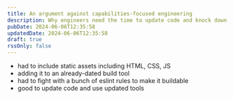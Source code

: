 ```yaml
---
title: An argument against capabilities-focused engineering
description: Why engineers need the time to update code and knock down tech debt
pubDate: 2024-06-06T12:35:58
updatedDate: 2024-06-06T12:35:58
draft: true
rssOnly: false
---
```

- had to include static assets including HTML, CSS, JS
- adding it to an already-dated build tool
- had to fight with a bunch of eslint rules to make it buildable
- good to update code and use updated tools




